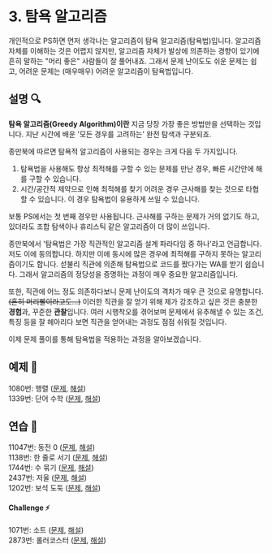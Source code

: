 # 3. 탐욕 알고리즘
개인적으로 PS하면 먼저 생각나는 알고리즘이 탐욕 알고리즘(탐욕법)입니다. 알고리즘 자체를 이해하는 것은 어렵지 않지만, 알고리즘 자체가 발상에 의존하는 경향이 있기에 흔히 말하는 "머리 좋은" 사람들이 잘 풀어내죠. 그래서 문제 난이도도 쉬운 문제는 쉽고, 어려운 문제는 (매우매우) 어려운 알고리즘이 탐욕법입니다.  

## 설명 🔍
<b>탐욕 알고리즘(Greedy Algorithm)이란</b> 지금 당장 가장 좋은 방법만을 선택하는 것입니다. 지난 시간에 배운 '모든 경우를 고려하는' 완전 탐색과 구분되죠.  

종만북에 따르면 탐욕적 알고리즘이 사용되는 경우는 크게 다음 두 가지입니다.  

1. 탐욕법을 사용해도 항상 최적해를 구할 수 있는 문제를 만난 경우, 빠른 시간안에 해를 구할 수 있습니다.  
2. 시간/공간적 제약으로 인해 최적해를 찾기 어려운 경우 근사해를 찾는 것으로 타협할 수 있습니다. 이 경우 탐욕법이 유용하게 쓰일 수 있습니다.  

보통 PS에서는 첫 번째 경우만 사용됩니다. 근사해를 구하는 문제가 거의 없기도 하고, 있더라도 조합 탐색이나 휴리스틱 같은 알고리즘이 더 많이 쓰입니다.  

종만북에서 '탐욕법은 가장 직관적인 알고리즘 설계 파라다임 중 하나'라고 언급합니다. 저도 이에 동의합니다. 하지만 이에 동시에 많은 경우에 최적해를 구하지 못하는 알고리즘이기도 합니다. 섣불리 직관에 의존해 탐욕법으로 코드를 짰다가는 WA를 받기 쉽습니다. 그래서 알고리즘의 정당성을 증명하는 과정이 매우 중요한 알고리즘입니다.  

또한, 직관에 어느 정도 의존하다보니 문제 난이도의 격차가 매우 큰 것으로 유명합니다. ~~(흔히 머리빨이라고도...)~~ 이러한 직관을 잘 얻기 위해 제가 강조하고 싶은 것은 충분한 <b>경험</b>과, 꾸준한 <b>관찰</b>입니다. 여러 시행착오를 겪어보며 문제에서 유추해낼 수 있는 조건, 특징 등을 잘 헤아리다 보면 직관을 얻어내는 과정도 점점 쉬워질 것입니다.  

이제 문제 풀이를 통해 탐욕법을 적용하는 과정을 알아보겠습니다.  

## 예제 🎲
1080번: 행렬 ([문제](https://www.acmicpc.net/problem/1080), [해설](https://github.com/skku-npc/class-intermediate/blob/master/3.%20Greedy%20Algorithm/1080.cpp))  
1339번: 단어 수학 ([문제](https://www.acmicpc.net/problem/1339), [해설](https://github.com/skku-npc/class-intermediate/blob/master/3.%20Greedy%20Algorithm/1339.cpp))  

## 연습 🏓
11047번: 동전 0 ([문제](https://www.acmicpc.net/problem/11047), [해설](https://github.com/skku-npc/class-intermediate/blob/master/3.%20Greedy%20Algorithm/11047.cpp))  
1138번: 한 줄로 서기 ([문제](https://www.acmicpc.net/problem/1138), [해설](https://github.com/skku-npc/class-intermediate/blob/master/3.%20Greedy%20Algorithm/1138.cpp))  
1744번: 수 묶기 ([문제](https://www.acmicpc.net/problem/1744), [해설](https://github.com/skku-npc/class-intermediate/blob/master/3.%20Greedy%20Algorithm/1744.cpp))  
2437번: 저울 ([문제](https://www.acmicpc.net/problem/2437), [해설](https://github.com/skku-npc/class-intermediate/blob/master/3.%20Greedy%20Algorithm/2437.cpp))  
1202번: 보석 도둑 ([문제](https://www.acmicpc.net/problem/1202), [해설](https://github.com/skku-npc/class-intermediate/blob/master/3.%20Greedy%20Algorithm/1202.cpp))  

#### Challenge ⚡
1071번: 소트 ([문제](https://www.acmicpc.net/problem/1071), [해설](https://github.com/skku-npc/class-intermediate/blob/master/3.%20Greedy%20Algorithm/1071.cpp))  
2873번: 롤러코스터 ([문제](https://www.acmicpc.net/problem/2873), [해설](https://github.com/skku-npc/class-intermediate/blob/master/3.%20Greedy%20Algorithm/2873.cpp))  